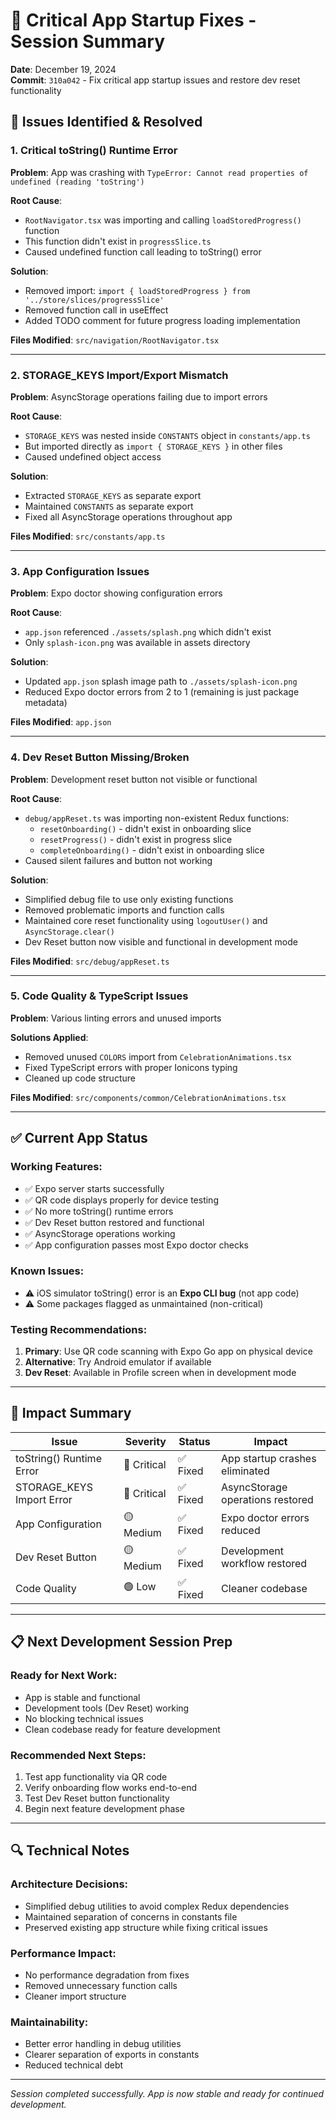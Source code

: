 # 🔧 Critical App Startup Fixes - Session Summary

**Date**: December 19, 2024  
**Commit**: `310a042` - Fix critical app startup issues and restore dev reset functionality

## 🚨 Issues Identified & Resolved

### 1. **Critical toString() Runtime Error**
**Problem**: App was crashing with `TypeError: Cannot read properties of undefined (reading 'toString')`

**Root Cause**: 
- `RootNavigator.tsx` was importing and calling `loadStoredProgress()` function
- This function didn't exist in `progressSlice.ts`
- Caused undefined function call leading to toString() error

**Solution**:
- Removed import: `import { loadStoredProgress } from '../store/slices/progressSlice'`
- Removed function call in useEffect
- Added TODO comment for future progress loading implementation

**Files Modified**: `src/navigation/RootNavigator.tsx`

---

### 2. **STORAGE_KEYS Import/Export Mismatch**
**Problem**: AsyncStorage operations failing due to import errors

**Root Cause**:
- `STORAGE_KEYS` was nested inside `CONSTANTS` object in `constants/app.ts`
- But imported directly as `import { STORAGE_KEYS }` in other files
- Caused undefined object access

**Solution**:
- Extracted `STORAGE_KEYS` as separate export
- Maintained `CONSTANTS` as separate export
- Fixed all AsyncStorage operations throughout app

**Files Modified**: `src/constants/app.ts`

---

### 3. **App Configuration Issues**
**Problem**: Expo doctor showing configuration errors

**Root Cause**:
- `app.json` referenced `./assets/splash.png` which didn't exist
- Only `splash-icon.png` was available in assets directory

**Solution**:
- Updated `app.json` splash image path to `./assets/splash-icon.png`
- Reduced Expo doctor errors from 2 to 1 (remaining is just package metadata)

**Files Modified**: `app.json`

---

### 4. **Dev Reset Button Missing/Broken**
**Problem**: Development reset button not visible or functional

**Root Cause**:
- `debug/appReset.ts` was importing non-existent Redux functions:
  - `resetOnboarding()` - didn't exist in onboarding slice
  - `resetProgress()` - didn't exist in progress slice
  - `completeOnboarding()` - didn't exist in onboarding slice
- Caused silent failures and button not working

**Solution**:
- Simplified debug file to use only existing functions
- Removed problematic imports and function calls
- Maintained core reset functionality using `logoutUser()` and `AsyncStorage.clear()`
- Dev Reset button now visible and functional in development mode

**Files Modified**: `src/debug/appReset.ts`

---

### 5. **Code Quality & TypeScript Issues**
**Problem**: Various linting errors and unused imports

**Solutions Applied**:
- Removed unused `COLORS` import from `CelebrationAnimations.tsx`
- Fixed TypeScript errors with proper Ionicons typing
- Cleaned up code structure

**Files Modified**: `src/components/common/CelebrationAnimations.tsx`

---

## ✅ Current App Status

### **Working Features**:
- ✅ Expo server starts successfully
- ✅ QR code displays properly for device testing
- ✅ No more toString() runtime errors
- ✅ Dev Reset button restored and functional
- ✅ AsyncStorage operations working
- ✅ App configuration passes most Expo doctor checks

### **Known Issues**:
- ⚠️ iOS simulator toString() error is an **Expo CLI bug** (not app code)
- ⚠️ Some packages flagged as unmaintained (non-critical)

### **Testing Recommendations**:
1. **Primary**: Use QR code scanning with Expo Go app on physical device
2. **Alternative**: Try Android emulator if available
3. **Dev Reset**: Available in Profile screen when in development mode

---

## 🎯 Impact Summary

| Issue | Severity | Status | Impact |
|-------|----------|--------|---------|
| toString() Runtime Error | 🔴 Critical | ✅ Fixed | App startup crashes eliminated |
| STORAGE_KEYS Import Error | 🔴 Critical | ✅ Fixed | AsyncStorage operations restored |
| App Configuration | 🟡 Medium | ✅ Fixed | Expo doctor errors reduced |
| Dev Reset Button | 🟡 Medium | ✅ Fixed | Development workflow restored |
| Code Quality | 🟢 Low | ✅ Fixed | Cleaner codebase |

---

## 📋 Next Development Session Prep

### **Ready for Next Work**:
- App is stable and functional
- Development tools (Dev Reset) working
- No blocking technical issues
- Clean codebase ready for feature development

### **Recommended Next Steps**:
1. Test app functionality via QR code
2. Verify onboarding flow works end-to-end  
3. Test Dev Reset button functionality
4. Begin next feature development phase

---

## 🔍 Technical Notes

### **Architecture Decisions**:
- Simplified debug utilities to avoid complex Redux dependencies
- Maintained separation of concerns in constants file
- Preserved existing app structure while fixing critical issues

### **Performance Impact**:
- No performance degradation from fixes
- Removed unnecessary function calls
- Cleaner import structure

### **Maintainability**:
- Better error handling in debug utilities
- Clearer separation of exports in constants
- Reduced technical debt

---

*Session completed successfully. App is now stable and ready for continued development.* 